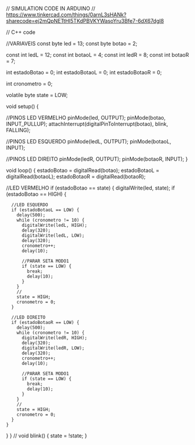 // SIMULATION CODE IN ARDUINO
// https://www.tinkercad.com/things/0arnL3sHANk?sharecode=ej2mQpNETtHI5TKdPBVKYWasoYru3Bfe7-6dX67dgl8

// C++ code

//VARIAVEIS
const byte led = 13;
const byte botao = 2;

const int ledL = 12;
const int botaoL = 4;
const int ledR = 8;
const int botaoR = 7;

int estadoBotao = 0;
int estadoBotaoL = 0;
int estadoBotaoR = 0;

int cronometro = 0;

volatile byte state = LOW;

void setup() {

  //PINOS LED VERMELHO
  pinMode(led, OUTPUT);
  pinMode(botao, INPUT_PULLUP);
  attachInterrupt(digitalPinToInterrupt(botao), blink, FALLING);

  //PINOS LED ESQUERDO
  pinMode(ledL, OUTPUT);
  pinMode(botaoL, INPUT);

  //PINOS LED DIREITO
  pinMode(ledR, OUTPUT);
  pinMode(botaoR, INPUT);
}

void loop() {
  estadoBotao = digitalRead(botao);
  estadoBotaoL = digitalRead(botaoL);
  estadoBotaoR = digitalRead(botaoR);

  //LED VERMELHO
  if (estadoBotao == state) {
    digitalWrite(led, state);
    if (estadoBotao == HIGH) {

      //LED ESQUERDO
      if (estadoBotaoL == LOW) {
        delay(500);
        while (cronometro != 10) {
          digitalWrite(ledL, HIGH);
          delay(320);
          digitalWrite(ledL, LOW);
          delay(320);
          cronometro++;
          delay(10);

          //PARAR SETA MODO1
          if (state == LOW) {
            break;
            delay(10);
          }
        }
        //
        state = HIGH;
        cronometro = 0;
      }

      //LED DIREITO
      if (estadoBotaoR == LOW) {
        delay(500);
        while (cronometro != 10) {
          digitalWrite(ledR, HIGH);
          delay(320);
          digitalWrite(ledR, LOW);
          delay(320);
          cronometro++;
          delay(10);

          //PARAR SETA MODO1
          if (state == LOW) {
            break;
            delay(10);
          }
        } 
      	//
        state = HIGH;
        cronometro = 0;
      }
    }
  }
}
//
void blink() {
  state  = !state;
}
